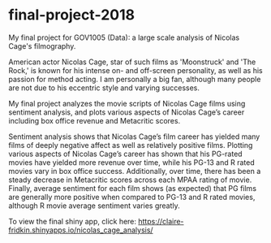 # final-project-2018

My final project for GOV1005 (Data): a large scale analysis of Nicolas Cage's filmography. 

American actor Nicolas Cage, star of such films as 'Moonstruck' and 'The Rock,' is known for his intense on- and off-screen personality, as well as his passion for method acting. I am personally a big fan, although many people are not due to his eccentric style and varying successes. 

My final project analyzes the movie scripts of Nicolas Cage films using sentiment analysis, and plots various aspects of Nicolas Cage’s career including box office revenue and Metacritic scores. 

Sentiment analysis shows that Nicolas Cage’s film career has yielded many films of deeply negative affect as well as relatively positive films. Plotting various aspects of Nicolas Cage’s career has shown that his PG-rated movies have yielded more revenue over time, while his PG-13 and R rated movies vary in box office success. Additionally, over time, there has been a steady decrease in Metacritic scores across each MPAA rating of movie. Finally, average sentiment for each film shows (as expected) that PG films are generally more positive when compared to PG-13 and R rated movies, although R movie average sentiment varies greatly. 

To view the final shiny app, click here: https://claire-fridkin.shinyapps.io/nicolas_cage_analysis/
